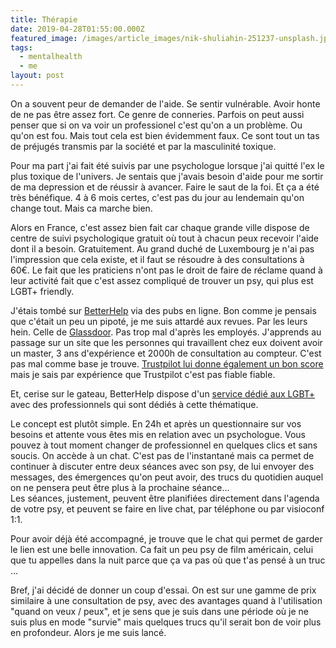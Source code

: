```yaml
---
title: Thérapie
date: 2019-04-28T01:55:00.000Z
featured_image: /images/article_images/nik-shuliahin-251237-unsplash.jpg
tags:
  - mentalhealth
  - me
layout: post
---
```

On a souvent peur de demander de l'aide. Se sentir vulnérable. Avoir honte de ne pas être assez fort. Ce genre de conneries. Parfois on peut aussi penser que si on va voir un professionel c'est qu'on a un problème. Ou qu'on est fou. Mais tout cela est bien évidemment faux. Ce sont tout un tas de préjugés transmis par la société et par la masculinité toxique.

Pour ma part j'ai fait été suivis par une psychologue lorsque j'ai quitté l'ex le plus toxique de l'univers. Je sentais que j'avais besoin d'aide pour me sortir de ma depression et de réussir à avancer. Faire le saut de la foi. Et ça a été très bénéfique. 4 à 6 mois certes, c'est pas du jour au lendemain qu'on change tout. Mais ca marche bien.

Alors en France, c'est assez bien fait car chaque grande ville dispose de centre de suivi psychologique gratuit où tout à chacun peux recevoir l'aide dont il a besoin. Gratuitement. Au grand duché de Luxembourg je n'ai pas l'impression que cela existe, et il faut se résoudre à des consultations à 60€. Le fait que les praticiens n'ont pas le droit de faire de réclame quand à leur activité fait que c'est assez compliqué de trouver un psy, qui plus est LGBT+ friendly.

J'étais tombé sur [BetterHelp](/www.betterhelp.com) via des pubs en ligne. Bon comme je pensais que c'était un peu un pipoté, je me suis attardé aux revues. Par les leurs hein. Celle de [Glassdoor](https://www.glassdoor.fr/Pr%C3%A9sentation/Travailler-chez-BetterHelp-EI_IE1304061.16,26.htm). Pas trop mal d'après les employés. J'apprends au passage sur un site que les personnes qui travaillent chez eux doivent avoir un master, 3 ans d'expérience et 2000h de consultation au compteur. C'est pas mal comme base je trouve. [Trustpilot lui donne également un bon score](https://www.trustpilot.com/review/www.betterhelp.com) mais je sais par expérience que Trustpilot c'est pas fiable fiable.

Et, cerise sur le gateau, BetterHelp dispose d'un [service dédié aux LGBT+](https://www.pridecounseling.com/) avec des professionnels qui sont dédiés à cette thématique.

Le concept est plutôt simple. En 24h et après un questionnaire sur vos besoins et attente vous êtes mis en relation avec un psychologue. Vous pouvez à tout moment changer de professionnel en quelques clics et sans soucis. On accède à un chat. C'est pas de l'instantané mais ca permet de continuer à discuter entre deux séances avec son psy, de lui envoyer des messages, des émergences qu'on peut avoir, des trucs du quotidien auquel on ne pensera peut être plus à la prochaine séance...  
Les séances, justement, peuvent être planifiées directement dans l'agenda de votre psy, et peuvent se faire en live chat, par téléphone ou par visioconf 1:1. 

Pour avoir déjà été accompagné, je trouve que le chat qui permet de garder le lien est une belle innovation. Ca fait un peu psy de film américain, celui que tu appelles dans la nuit parce que ça va pas où que t'as pensé à un truc ...

Bref, j'ai décidé de donner un coup d'essai. On est sur une gamme de prix similaire à une consultation de psy, avec des avantages quand à l'utilisation "quand on veux / peux", et je sens que je suis dans une période où je ne suis plus en mode "survie" mais quelques trucs qu'il serait bon de voir plus en profondeur. Alors je me suis lancé.

